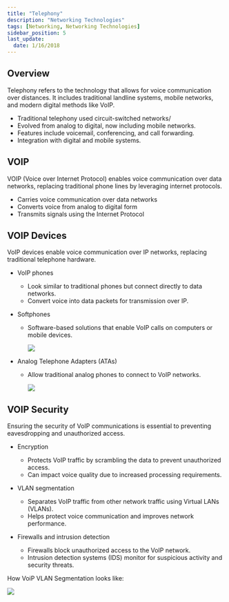 ```yaml
---
title: "Telephony"
description: "Networking Technologies"
tags: [Networking, Networking Technologies]
sidebar_position: 5
last_update:
  date: 1/16/2018
---
```


## Overview

Telephony refers to the technology that allows for voice communication over distances. It includes traditional landline systems, mobile networks, and modern digital methods like VoIP.

- Traditional telephony used circuit-switched networks/
- Evolved from analog to digital, now including mobile networks.
- Features include voicemail, conferencing, and call forwarding.
- Integration with digital and mobile systems.

## VOIP

VOIP (Voice over Internet Protocol) enables voice communication over data networks, replacing traditional phone lines by leveraging internet protocols.

- Carries voice communication over data networks 
- Converts voice from analog to digital form
- Transmits signals using the Internet Protocol

## VOIP Devices

VoIP devices enable voice communication over IP networks, replacing traditional telephone hardware.

- VoIP phones

   - Look similar to traditional phones but connect directly to data networks.
   - Convert voice into data packets for transmission over IP.

- Softphones

   - Software-based solutions that enable VoIP calls on computers or mobile devices.

        <div class='img-center'>

        ![](/img/docs/voip-tech-voip-phone-vs-softphone.png)

        </div>

  
- Analog Telephone Adapters (ATAs)

   - Allow traditional analog phones to connect to VoIP networks.


        <div class='img-center'>

        ![](/img/docs/voip-tech-voip-analog-telephone-adapters.png)

        </div>


## VOIP Security

Ensuring the security of VoIP communications is essential to preventing eavesdropping and unauthorized access.

- Encryption

   - Protects VoIP traffic by scrambling the data to prevent unauthorized access.
   - Can impact voice quality due to increased processing requirements.

- VLAN segmentation

   - Separates VoIP traffic from other network traffic using Virtual LANs (VLANs).
   - Helps protect voice communication and improves network performance.

- Firewalls and intrusion detection

   - Firewalls block unauthorized access to the VoIP network.
   - Intrusion detection systems (IDS) monitor for suspicious activity and security threats.


How VoiP VLAN Segmentation looks like: 

![](/img/docs/voip-tech-security.png)

